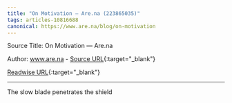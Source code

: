 ```yaml
---
title: "On Motivation — Are.na (223865035)"
tags: articles-10816688
canonical: https://www.are.na/blog/on-motivation
---
```


Source Title: On Motivation — Are.na

Author: www.are.na - [Source URL](https://www.are.na/blog/on-motivation){:target="_blank"}

[Readwise URL](https://readwise.io/open/223865035){:target="_blank"}

---

The slow blade penetrates the shield
